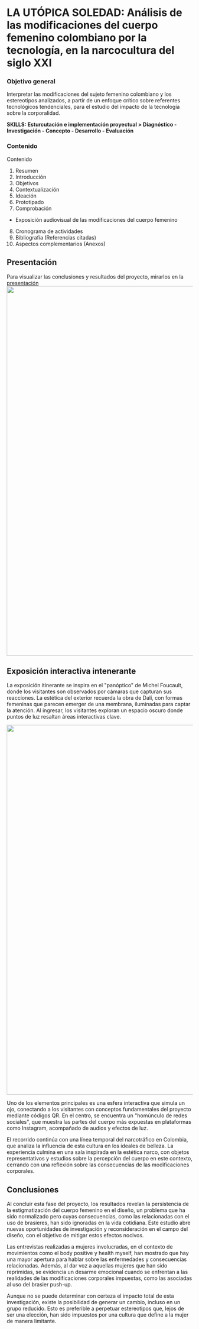# LA UTÓPICA SOLEDAD: Análisis de las modificaciones del cuerpo femenino colombiano por la tecnología, en la narcocultura del siglo XXI

### Objetivo general
Interpretar las modificaciones del sujeto femenino colombiano y los estereotipos analizados, a partir de un enfoque crítico sobre referentes tecnológicos tendenciales, para el estudio del impacto de la tecnología sobre la corporalidad.

**SKILLS: Esturcutación e implementación proyectual > Diagnóstico - Investigación - Concepto - Desarrollo - Evaluación**

### Contenido
Contenido
1.  Resumen	
2.  Introducción
3.  Objetivos
4.  Contextualización
5.  Ideación
6.  Prototipado
7.  Comprobación
  -  Exposición audiovisual de las modificaciones del cuerpo femenino
8.  Cronograma de actividades
9.  Bibliografía (Referencias citadas)
10.  Aspectos complementarios (Anexos)

## Presentación
Para visualizar las conclusiones y resultados del proyecto, mirarlos en la [presentación](https://github.com/alll1997/portafolio/blob/main/Utopica%20Soledad/Presentación.pdf)
<img src="https://github.com/alll1997/portafolio/blob/main/Utopica%20Soledad/image_presentación.png" width=1000/>

## Exposición interactiva intenerante

La exposición itinerante se inspira en el "panóptico" de Michel Foucault, donde los visitantes son observados por cámaras que capturan sus reacciones. La estética del exterior recuerda la obra de Dalí, con formas femeninas que parecen emerger de una membrana, iluminadas para captar la atención. Al ingresar, los visitantes exploran un espacio oscuro donde puntos de luz resaltan áreas interactivas clave.

<img src="https://github.com/alll1997/portafolio/blob/main/Utopica%20Soledad/image_exposición_interactiva.png" width=1000/>

Uno de los elementos principales es una esfera interactiva que simula un ojo, conectando a los visitantes con conceptos fundamentales del proyecto mediante códigos QR. En el centro, se encuentra un "homúnculo de redes sociales", que muestra las partes del cuerpo más expuestas en plataformas como Instagram, acompañado de audios y efectos de luz.

El recorrido continúa con una línea temporal del narcotráfico en Colombia, que analiza la influencia de esta cultura en los ideales de belleza. La experiencia culmina en una sala inspirada en la estética narco, con objetos representativos y estudios sobre la percepción del cuerpo en este contexto, cerrando con una reflexión sobre las consecuencias de las modificaciones corporales.


## Conclusiones
Al concluir esta fase del proyecto, los resultados revelan la persistencia de la estigmatización del cuerpo femenino en el diseño, un problema que ha sido normalizado pero cuyas consecuencias, como las relacionadas con el uso de brasieres, han sido ignoradas en la vida cotidiana. Este estudio abre nuevas oportunidades de investigación y reconsideración en el campo del diseño, con el objetivo de mitigar estos efectos nocivos.

Las entrevistas realizadas a mujeres involucradas, en el contexto de movimientos como el body positive y health myself, han mostrado que hay una mayor apertura para hablar sobre las enfermedades y consecuencias relacionadas. Además, al dar voz a aquellas mujeres que han sido reprimidas, se evidencia un desarme emocional cuando se enfrentan a las realidades de las modificaciones corporales impuestas, como las asociadas al uso del brasier push-up.

Aunque no se puede determinar con certeza el impacto total de esta investigación, existe la posibilidad de generar un cambio, incluso en un grupo reducido. Esto es preferible a perpetuar estereotipos que, lejos de ser una elección, han sido impuestos por una cultura que define a la mujer de manera limitante.
